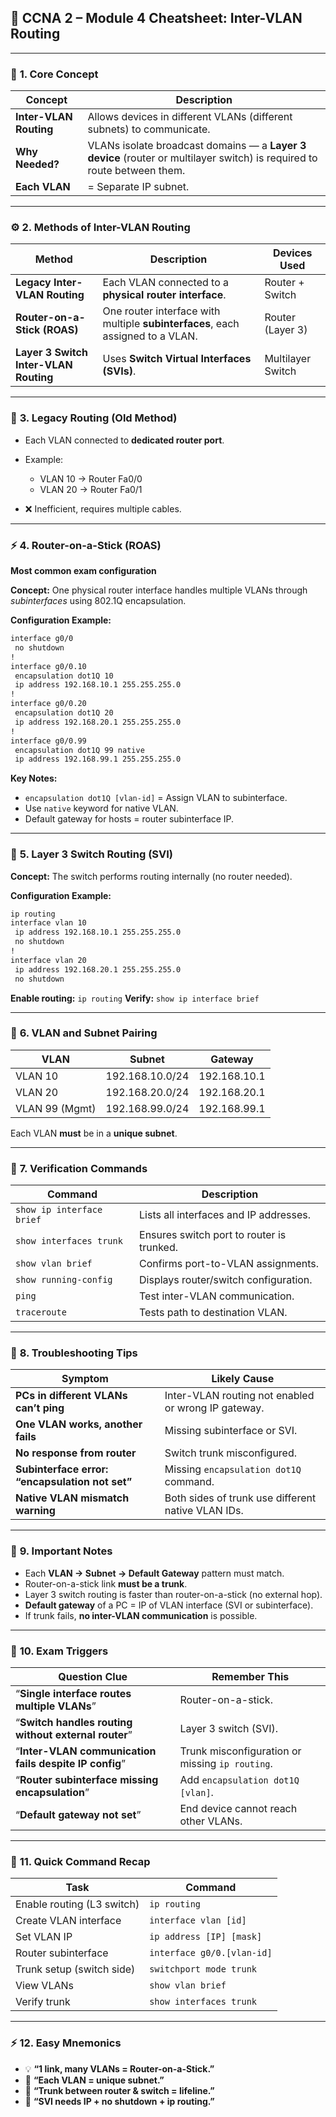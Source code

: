 ## 🧭 **CCNA 2 – Module 4 Cheatsheet: Inter-VLAN Routing**

---

### 🧠 **1. Core Concept**

| Concept                | Description                                                                                                             |
| ---------------------- | ----------------------------------------------------------------------------------------------------------------------- |
| **Inter-VLAN Routing** | Allows devices in different VLANs (different subnets) to communicate.                                                   |
| **Why Needed?**        | VLANs isolate broadcast domains — a **Layer 3 device** (router or multilayer switch) is required to route between them. |
| **Each VLAN**          | = Separate IP subnet.                                                                                                   |

---

### ⚙️ **2. Methods of Inter-VLAN Routing**

| Method                                | Description                                                                    | Devices Used      |
| ------------------------------------- | ------------------------------------------------------------------------------ | ----------------- |
| **Legacy Inter-VLAN Routing**         | Each VLAN connected to a **physical router interface**.                        | Router + Switch   |
| **Router-on-a-Stick (ROAS)**          | One router interface with multiple **subinterfaces**, each assigned to a VLAN. | Router (Layer 3)  |
| **Layer 3 Switch Inter-VLAN Routing** | Uses **Switch Virtual Interfaces (SVIs)**.                                     | Multilayer Switch |

---

### 🧩 **3. Legacy Routing (Old Method)**

* Each VLAN connected to **dedicated router port**.
* Example:

  * VLAN 10 → Router Fa0/0
  * VLAN 20 → Router Fa0/1
* ❌ Inefficient, requires multiple cables.

---

### ⚡ **4. Router-on-a-Stick (ROAS)**

**Most common exam configuration**

**Concept:** One physical router interface handles multiple VLANs through *subinterfaces* using 802.1Q encapsulation.

**Configuration Example:**

```bash
interface g0/0
 no shutdown
!
interface g0/0.10
 encapsulation dot1Q 10
 ip address 192.168.10.1 255.255.255.0
!
interface g0/0.20
 encapsulation dot1Q 20
 ip address 192.168.20.1 255.255.255.0
!
interface g0/0.99
 encapsulation dot1Q 99 native
 ip address 192.168.99.1 255.255.255.0
```

**Key Notes:**

* `encapsulation dot1Q [vlan-id]` = Assign VLAN to subinterface.
* Use `native` keyword for native VLAN.
* Default gateway for hosts = router subinterface IP.

---

### 🧮 **5. Layer 3 Switch Routing (SVI)**

**Concept:** The switch performs routing internally (no router needed).

**Configuration Example:**

```bash
ip routing
interface vlan 10
 ip address 192.168.10.1 255.255.255.0
 no shutdown
!
interface vlan 20
 ip address 192.168.20.1 255.255.255.0
 no shutdown
```

**Enable routing:** `ip routing`
**Verify:** `show ip interface brief`

---

### 🧱 **6. VLAN and Subnet Pairing**

| VLAN           | Subnet          | Gateway      |
| -------------- | --------------- | ------------ |
| VLAN 10        | 192.168.10.0/24 | 192.168.10.1 |
| VLAN 20        | 192.168.20.0/24 | 192.168.20.1 |
| VLAN 99 (Mgmt) | 192.168.99.0/24 | 192.168.99.1 |

Each VLAN **must** be in a **unique subnet**.

---

### 🧾 **7. Verification Commands**

| Command                   | Description                               |
| ------------------------- | ----------------------------------------- |
| `show ip interface brief` | Lists all interfaces and IP addresses.    |
| `show interfaces trunk`   | Ensures switch port to router is trunked. |
| `show vlan brief`         | Confirms port-to-VLAN assignments.        |
| `show running-config`     | Displays router/switch configuration.     |
| `ping`                    | Test inter-VLAN communication.            |
| `traceroute`              | Tests path to destination VLAN.           |

---

### 🧩 **8. Troubleshooting Tips**

| Symptom                                         | Likely Cause                                        |
| ----------------------------------------------- | --------------------------------------------------- |
| **PCs in different VLANs can’t ping**           | Inter-VLAN routing not enabled or wrong IP gateway. |
| **One VLAN works, another fails**               | Missing subinterface or SVI.                        |
| **No response from router**                     | Switch trunk misconfigured.                         |
| **Subinterface error: “encapsulation not set”** | Missing `encapsulation dot1Q` command.              |
| **Native VLAN mismatch warning**                | Both sides of trunk use different native VLAN IDs.  |

---

### 🔐 **9. Important Notes**

* Each **VLAN → Subnet → Default Gateway** pattern must match.
* Router-on-a-stick link **must be a trunk**.
* Layer 3 switch routing is faster than router-on-a-stick (no external hop).
* **Default gateway** of a PC = IP of VLAN interface (SVI or subinterface).
* If trunk fails, **no inter-VLAN communication** is possible.

---

### 🧠 **10. Exam Triggers**

| Question Clue                                          | Remember This                                   |
| ------------------------------------------------------ | ----------------------------------------------- |
| “**Single interface routes multiple VLANs**”           | Router-on-a-stick.                              |
| “**Switch handles routing without external router**”   | Layer 3 switch (SVI).                           |
| “**Inter-VLAN communication fails despite IP config**” | Trunk misconfiguration or missing `ip routing`. |
| “**Router subinterface missing encapsulation**”        | Add `encapsulation dot1Q [vlan]`.               |
| “**Default gateway not set**”                          | End device cannot reach other VLANs.            |

---

### 🧩 **11. Quick Command Recap**

| Task                       | Command                    |
| -------------------------- | -------------------------- |
| Enable routing (L3 switch) | `ip routing`               |
| Create VLAN interface      | `interface vlan [id]`      |
| Set VLAN IP                | `ip address [IP] [mask]`   |
| Router subinterface        | `interface g0/0.[vlan-id]` |
| Trunk setup (switch side)  | `switchport mode trunk`    |
| View VLANs                 | `show vlan brief`          |
| Verify trunk               | `show interfaces trunk`    |

---

### ⚡ **12. Easy Mnemonics**

* 💡 **“1 link, many VLANs = Router-on-a-Stick.”**
* 🧱 **“Each VLAN = unique subnet.”**
* 🔄 **“Trunk between router & switch = lifeline.”**
* 🔑 **“SVI needs IP + no shutdown + ip routing.”**